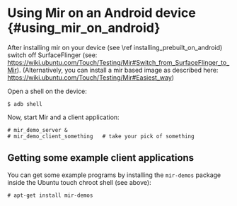 Using Mir on an Android device {#using_mir_on_android}
==============================

After installing mir on your device (see \ref installing_prebuilt_on_android)
switch off SurfaceFlinger (see: https://wiki.ubuntu.com/Touch/Testing/Mir#Switch_from_SurfaceFlinger_to_Mir).
(Alternatively, you can install a mir based image as described here: https://wiki.ubuntu.com/Touch/Testing/Mir#Easiest_way)

Open a shell on the device:

    $ adb shell

Now, start Mir and a client application:

    # mir_demo_server &
    # mir_demo_client_something   # take your pick of something

Getting some example client applications
----------------------------------------

You can get some example programs by installing the `mir-demos` package
inside the Ubuntu touch chroot shell (see above):

    # apt-get install mir-demos
